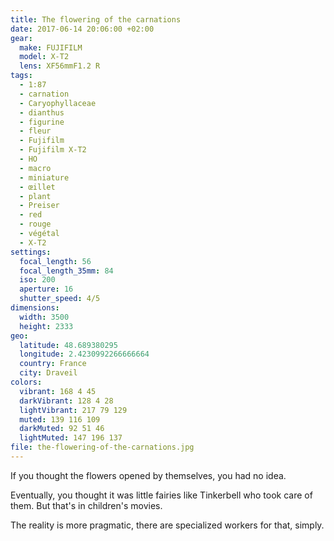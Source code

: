```yaml
---
title: The flowering of the carnations
date: 2017-06-14 20:06:00 +02:00
gear:
  make: FUJIFILM
  model: X-T2
  lens: XF56mmF1.2 R
tags:
  - 1:87
  - carnation
  - Caryophyllaceae
  - dianthus
  - figurine
  - fleur
  - Fujifilm
  - Fujifilm X-T2
  - HO
  - macro
  - miniature
  - œillet
  - plant
  - Preiser
  - red
  - rouge
  - végétal
  - X-T2
settings:
  focal_length: 56
  focal_length_35mm: 84
  iso: 200
  aperture: 16
  shutter_speed: 4/5
dimensions:
  width: 3500
  height: 2333
geo:
  latitude: 48.689380295
  longitude: 2.4230992266666664
  country: France
  city: Draveil
colors:
  vibrant: 168 4 45
  darkVibrant: 128 4 28
  lightVibrant: 217 79 129
  muted: 139 116 109
  darkMuted: 92 51 46
  lightMuted: 147 196 137
file: the-flowering-of-the-carnations.jpg
---
```


If you thought the flowers opened by themselves, you had no idea.

Eventually, you thought it was little fairies like Tinkerbell who took care of them. But that's in children's movies.

The reality is more pragmatic, there are specialized workers for that, simply.
